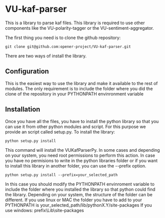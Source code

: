 VU-kaf-parser
=============
This is a library to parse kaf files. This library is required to use other components like the VU-polarity-tagger or
the VU-sentiment-aggregator.


The first thing you need is to clone the github repository:

````shell
git clone git@github.com:opener-project/VU-kaf-parser.git
````

There are two ways of install the library.

Configuration
-------------
This is the easiest way to use the library and make it available to the rest of modules. The only requirement is
to include the folder where you did the clone of the repository in your PYTHONPATH envinronment variable


Installation
------------

Once you have all the files, you have to install the python library so that you can use it from other
python modules and script. For this purpose we provide an script called setup.py. To install the library:

````shell
python setup.py install
````

This command will install the VUKafParserPy. In some cases and depending on your system, you need root
permissions to perform this action. In case you have no permisions to write in the python libraries folder
or if you want to install this library in another folder, you can use the --prefix option.

````shell
python setup.py install --prefix=your_selected_path
````

In this case you should modify the PYTHONPATH envinroment variable to include the folder where you installed the
library so that python could find the library. Depending on your system, the structure of the folder can be different.
If you use linux or MAC the folder you have to add to your PYTHONPATH is your_selected_path/lib/pythonX.Y/site-packages
If you use windows: prefix\Lib\site-packages






